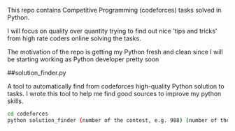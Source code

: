 This repo contains Competitive Programming (codeforces) tasks solved in Python.

I will focus on quality over quantity trying to find out nice 'tips and tricks' from high rate coders online solving the tasks.

The motivation of the repo is getting my Python fresh and clean since I will be starting working as Python developer pretty soon

##solution_finder.py

A tool to automatically find from codeforces high-quality Python solution to tasks. I wrote this tool to help me find good sources to improve my python skills.

```bash
cd codeforces
python solution_finder (number of the contest, e.g. 988) (number of the problem, e.g A)
```
